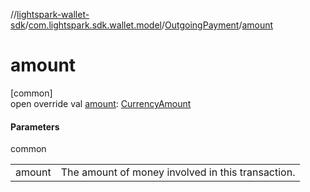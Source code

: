 //[lightspark-wallet-sdk](../../../index.md)/[com.lightspark.sdk.wallet.model](../index.md)/[OutgoingPayment](index.md)/[amount](amount.md)

# amount

[common]\
open override val [amount](amount.md): [CurrencyAmount](../-currency-amount/index.md)

#### Parameters

common

| | |
|---|---|
| amount | The amount of money involved in this transaction. |
